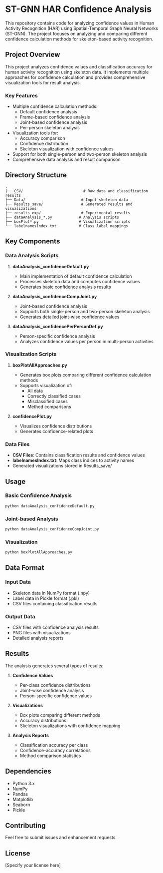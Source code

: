 # ST-GNN HAR Confidence Analysis

This repository contains code for analyzing confidence values in Human Activity Recognition (HAR) using Spatial-Temporal Graph Neural Networks (ST-GNN). The project focuses on analyzing and comparing different confidence calculation methods for skeleton-based activity recognition.

## Project Overview

This project analyzes confidence values and classification accuracy for human activity recognition using skeleton data. It implements multiple approaches for confidence calculation and provides comprehensive visualization tools for result analysis.

### Key Features

- Multiple confidence calculation methods:
  - Default confidence analysis
  - Frame-based confidence analysis
  - Joint-based confidence analysis
  - Per-person skeleton analysis
- Visualization tools for:
  - Accuracy comparison
  - Confidence distribution
  - Skeleton visualization with confidence values
- Support for both single-person and two-person skeleton analysis
- Comprehensive data analysis and result comparison

## Directory Structure

```
.
├── CSV/                           # Raw data and classification results
├── Data/                         # Input skeleton data
├── Results_save/                 # Generated results and visualizations
├── results_exp/                  # Experimental results
├── dataAnalysis_*.py            # Analysis scripts
├── boxPlot*.py                  # Visualization scripts
└── labelnamesIndex.txt          # Class label mappings
```

## Key Components

### Data Analysis Scripts

1. **dataAnalysis_confidenceDefault.py**
   - Main implementation of default confidence calculation
   - Processes skeleton data and computes confidence values
   - Generates basic confidence analysis results

2. **dataAnalysis_confidenceCompJoint.py**
   - Joint-based confidence analysis
   - Supports both single-person and two-person skeleton analysis
   - Generates detailed joint-wise confidence values

3. **dataAnalysis_confidencePerPersonDef.py**
   - Person-specific confidence analysis
   - Analyzes confidence values per person in multi-person activities

### Visualization Scripts

1. **boxPlotAllApproaches.py**
   - Generates box plots comparing different confidence calculation methods
   - Supports visualization of:
     - All data
     - Correctly classified cases
     - Misclassified cases
     - Method comparisons

2. **confidencePlot.py**
   - Visualizes confidence distributions
   - Generates confidence-related plots

### Data Files

- **CSV Files**: Contains classification results and confidence values
- **labelnamesIndex.txt**: Maps class indices to activity names
- Generated visualizations stored in Results_save/

## Usage

### Basic Confidence Analysis
```python
python dataAnalysis_confidenceDefault.py
```

### Joint-based Analysis
```python
python dataAnalysis_confidenceCompJoint.py
```

### Visualization
```python
python boxPlotAllApproaches.py
```

## Data Format

### Input Data
- Skeleton data in NumPy format (.npy)
- Label data in Pickle format (.pkl)
- CSV files containing classification results

### Output Data
- CSV files with confidence analysis results
- PNG files with visualizations
- Detailed analysis reports

## Results

The analysis generates several types of results:

1. **Confidence Values**
   - Per-class confidence distributions
   - Joint-wise confidence analysis
   - Person-specific confidence values

2. **Visualizations**
   - Box plots comparing different methods
   - Accuracy distributions
   - Skeleton visualizations with confidence mapping

3. **Analysis Reports**
   - Classification accuracy per class
   - Confidence-accuracy correlations
   - Method comparison statistics

## Dependencies

- Python 3.x
- NumPy
- Pandas
- Matplotlib
- Seaborn
- Pickle

## Contributing

Feel free to submit issues and enhancement requests.

## License

[Specify your license here]
